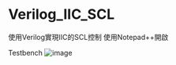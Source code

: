 # Verilog_IIC_SCL
使用Verilog實現IIC的SCL控制
使用Notepad++開啟

Testbench
![image](https://user-images.githubusercontent.com/10006247/160535368-0b718c0a-cab4-4afb-be7d-a5cb23f2a23c.png)

